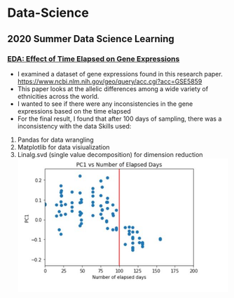 # Data-Science
## 2020 Summer Data Science Learning

### [EDA: Effect of Time Elapsed on Gene Expressions](https://github.com/ronwho/Data-Science/blob/master/EDA%20Effect%20of%20Time%20Elapsed%20on%20Gene%20Expressions.ipynb)
* I examined a dataset of gene expressions found in this research paper. https://www.ncbi.nlm.nih.gov/geo/query/acc.cgi?acc=GSE5859
* This paper looks at the allelic differences among a wide variety of ethnicities across the world.
* I wanted to see if there were any inconsistencies in the gene expressions based on the time elapsed
* For the final result, I found that after 100 days of sampling, there was a inconsistency with the data
Skills used:
1. Pandas for data wrangling
2. Matplotlib for data visiualization
3. Linalg.svd (single value decomposition) for dimension reduction
![](/imgs/eda1.JPG)
